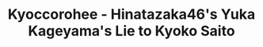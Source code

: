 ---
layout: videojs
title:  Kyoccorohee - Hinatazaka46's Yuka Kageyama's Lie to Kyoko Saito
description: >+
    Translation by @sasori39883522

    From "Kyoccorohee" (TV Asahi), November 21, 2022
id: qH7ucsja7sw6
lang: en
subtitles: キョコロヒー日向坂46影山優佳が齊藤京子についていた嘘.en.vtt
video_url: https://www.youtube.com/embed/kIqpM8XgxQw?end=162
thumbnail: https://i.ytimg.com/vi/kIqpM8XgxQw/maxresdefault.jpg
plink: https://hinatacampaign.github.io/kyoccorohee-kage-world-cup.html
---